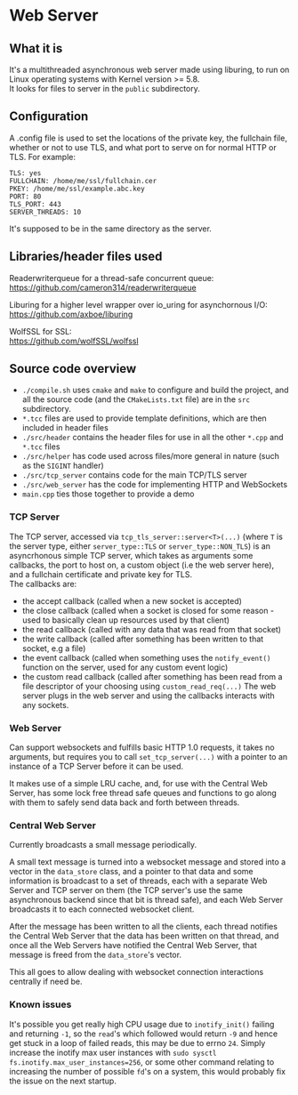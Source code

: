 # Web Server
## What it is
It's a multithreaded asynchronous web server made using liburing, to run on Linux operating systems with Kernel version >= 5.8.<br>
It looks for files to server in the `public` subdirectory.

## Configuration
A .config file is used to set the locations of the private key, the fullchain file, whether or not to use TLS, and what port to serve on for normal HTTP or TLS.
For example:
```
TLS: yes
FULLCHAIN: /home/me/ssl/fullchain.cer
PKEY: /home/me/ssl/example.abc.key
PORT: 80
TLS_PORT: 443
SERVER_THREADS: 10
```
It's supposed to be in the same directory as the server.

## Libraries/header files used
Readerwriterqueue for a thread-safe concurrent queue:<br>
https://github.com/cameron314/readerwriterqueue

Liburing for a higher level wrapper over io_uring for asynchornous I/O:<br>
https://github.com/axboe/liburing

WolfSSL for SSL:<br>
https://github.com/wolfSSL/wolfssl

## Source code overview
- `./compile.sh` uses `cmake` and `make` to configure and build the project, and all the source code (and the `CMakeLists.txt` file) are in the `src` subdirectory.
- `*.tcc` files are used to provide template definitions, which are then included in header files
- `./src/header` contains the header files for use in all the other `*.cpp` and `*.tcc` files
- `./src/helper` has code used across files/more general in nature (such as the `SIGINT` handler)
- `./src/tcp_server` contains code for the main TCP/TLS server
- `./src/web_server` has the code for implementing HTTP and WebSockets
- `main.cpp` ties those together to provide a demo

### TCP Server
The TCP server, accessed via `tcp_tls_server::server<T>(...)` (where `T` is the server type, either `server_type::TLS` or `server_type::NON_TLS`) is an asyncrhonous simple TCP server, which takes as arguments some callbacks, the port to host on, a custom object (i.e the web server here), and a fullchain certificate and private key for TLS.<br>
The callbacks are:
- the accept callback (called when a new socket is accepted)
- the close callback (called when a socket is closed for some reason - used to basically clean up resources used by that client)
- the read callback (called with any data that was read from that socket)
- the write callback (called after something has been written to that socket, e.g a file)
- the event callback (called when something uses the `notify_event()` function on the server, used for any custom event logic)
- the custom read callback (called after something has been read from a file descriptor of your choosing using `custom_read_req(...)`
The web server plugs in the web server and using the callbacks interacts with any sockets.

### Web Server
Can support websockets and fulfills basic HTTP 1.0 requests, it takes no arguments, but requires you to call `set_tcp_server(...)` with a pointer to an instance of a TCP Server before it can be used. 

It makes use of a simple LRU cache, and, for use with the Central Web Server, has some lock free thread safe queues and functions to go along with them to safely send data back and forth between threads.

### Central Web Server
Currently broadcasts a small message periodically.

A small text message is turned into a websocket message and stored into a vector in the `data_store` class, and a pointer to that data and some information is broadcast to a set of threads, each with a separate Web Server and TCP server on them (the TCP server's use the same asynchronous backend since that bit is thread safe), and each Web Server broadcasts it to each connected websocket client.

After the message has been written to all the clients, each thread notifies the Central Web Server that the data has been written on that thread, and once all the Web Servers have notified the Central Web Server, that message is freed from the `data_store`'s vector.

This all goes to allow dealing with websocket connection interactions centrally if need be.

### Known issues
It's possible you get really high CPU usage due to `inotify_init()` failing and returning `-1`, so the `read`'s which followed would return `-9` and hence get stuck in a loop of failed reads, this may be due to errno `24`. Simply increase the inotify max user instances with `sudo sysctl fs.inotify.max_user_instances=256`, or some other command relating to increasing the number of possible `fd`'s on a system, this would probably fix the issue on the next startup.
